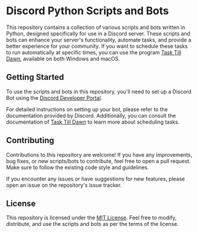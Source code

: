# Discord Python Scripts and Bots

This repository contains a collection of various scripts and bots written in Python, designed specifically for use in a Discord server. These scripts and bots can enhance your server's functionality, automate tasks, and provide a better experience for your community. If you want to schedule these tasks to run automatically at specific times, you can use the program [Task Till Dawn](https://www.oliver-matuschin.de/en/projects/task-till-dawn), available on both Windows and macOS.

## Getting Started

To use the scripts and bots in this repository, you'll need to set up a Discord Bot using the [Discord Developer Portal](https://discord.com/developers). 

For detailed instructions on setting up your bot, please refer to the documentation provided by Discord. Additionally, you can consult the documentation of [Task Till Dawn](https://www.oliver-matuschin.de/en/projects/task-till-dawn) to learn more about scheduling tasks.


## Contributing

Contributions to this repository are welcome! If you have any improvements, bug fixes, or new scripts/bots to contribute, feel free to open a pull request. Make sure to follow the existing code style and guidelines.

If you encounter any issues or have suggestions for new features, please open an issue on the repository's issue tracker.

## License

This repository is licensed under the [MIT License](LICENSE). Feel free to modify, distribute, and use the scripts and bots as per the terms of the license.
